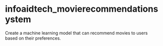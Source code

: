 # infoaidtech_movierecommendationsystem
Create a machine learning model that can recommend movies to users based on their preferences.
